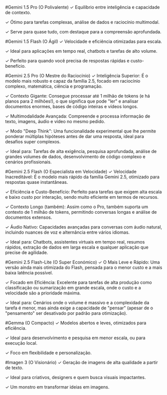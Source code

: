 #Gemini 1.5 Pro (O Polivalente)
✓ Equilíbrio entre inteligência e capacidade de contexto.

✓ Ótimo para tarefas complexas, análise de dados e raciocínio multimodal.

✓ Serve para quase tudo, com destaque para a compreensão aprofundada.

#Gemini 1.5 Flash (O Ágil)
✓ Velocidade e eficiência otimizadas para escala.

✓ Ideal para aplicações em tempo real, chatbots e tarefas de alto volume.

✓ Perfeito para quando você precisa de respostas rápidas e custo-benefício.

#Gemini 2.5 Pro (O Mestre do Raciocínio)
✓ Inteligência Superior: É o modelo mais robusto e capaz da família 2.5, focado em raciocínio complexo, matemática, ciência e programação.

✓ Contexto Gigante: Consegue processar até 1 milhão de tokens (e há planos para 2 milhões!), o que significa que pode "ler" e analisar documentos enormes, bases de código inteiras e vídeos longos.

✓ Multimodalidade Avançada: Compreende e processa informação de texto, imagens, áudio e vídeo no mesmo pedido.

✓ Modo "Deep Think": Uma funcionalidade experimental que lhe permite ponderar múltiplas hipóteses antes de dar uma resposta, ideal para desafios super complexos.

✓ Ideal para: Tarefas de alta exigência, pesquisa aprofundada, análise de grandes volumes de dados, desenvolvimento de código complexo e cenários profissionais.

#Gemini 2.5 Flash (O Especialista em Velocidade)
✓ Velocidade Inacreditável: É o modelo mais rápido da família Gemini 2.5, otimizado para respostas quase instantâneas.

✓ Eficiência e Custo-Benefício: Perfeito para tarefas que exigem alta escala e baixo custo por interação, sendo muito eficiente em termos de recursos.

✓ Contexto Longo (também): Assim como o Pro, também suporta um contexto de 1 milhão de tokens, permitindo conversas longas e análise de documentos extensos.

✓ Áudio Nativo: Capacidades avançadas para conversas com áudio natural, incluindo nuances de voz e alternância entre vários idiomas.

✓ Ideal para: Chatbots, assistentes virtuais em tempo real, resumos rápidos, extração de dados em larga escala e qualquer aplicação que precise de agilidade.

#Gemini 2.5 Flash-Lite (O Super Económico)
✓ O Mais Leve e Rápido: Uma versão ainda mais otimizada do Flash, pensada para o menor custo e a mais baixa latência possível.

✓ Focado em Eficiência: Excelente para tarefas de alta produção como classificação ou sumarização em grande escala, onde o custo e a velocidade são a prioridade máxima.

✓ Ideal para: Cenários onde o volume é massivo e a complexidade da tarefa é menor, mas ainda exige a capacidade de "pensar" (apesar de o "pensamento" ser desativado por padrão para otimização).

#Gemma (O Compacto)
✓ Modelos abertos e leves, otimizados para eficiência.

✓ Ideal para desenvolvimento e pesquisa em menor escala, ou para execução local.

✓ Foco em flexibilidade e personalização.

#Imagen 3 (O Visionário)
✓ Geração de imagens de alta qualidade a partir de texto.

✓ Ideal para criativos, designers e quem busca visuais impactantes.

✓ Um monstro em transformar ideias em imagens.
